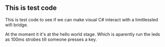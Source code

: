 ## This is test code
This is test code to see if we can make visual C# interact with a limitlessled wifi bridge.

At the moment it it's at the hello world stage.  Which is aparently run the leds as 100ms strobes till someone presses a key.